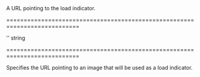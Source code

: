 <!--**
/*-------------------------------------------
    Auto-generated file. Do not modify.
-------------------------------------------

**-->
<!--d-->A URL pointing to the load indicator.<!--/d-->
===========================================================================
<!--default-->''<!--/default-->
<!--type-->string<!--/type-->
===========================================================================

<!--shortDescription-->
Specifies the URL pointing to an image that will be used as a load indicator.
<!--/shortDescription-->

<!--fullDescription-->

<!--/fullDescription-->